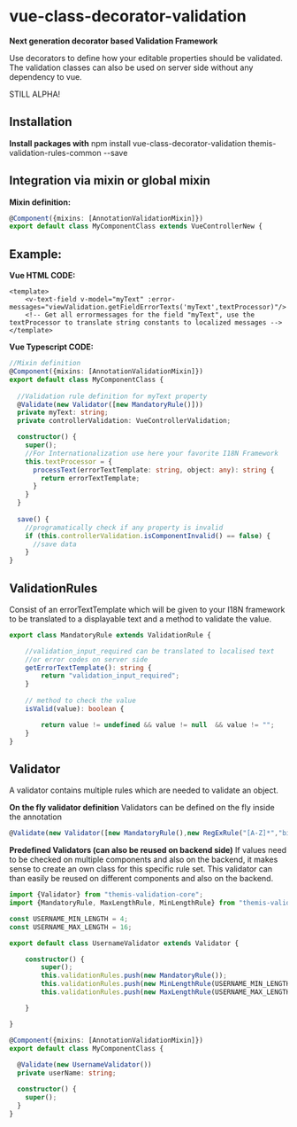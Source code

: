 
# vue-class-decorator-validation
<b>Next generation decorator based Validation Framework</b>

Use decorators to define how your editable properties should be validated.
The validation classes can also be used on server side without any dependency to vue.

STILL ALPHA!
## Installation
<b>Install packages with</b>
npm install vue-class-decorator-validation themis-validation-rules-common --save

## Integration via mixin or global mixin

**Mixin definition:**
```typescript
@Component({mixins: [AnnotationValidationMixin]})
export default class MyComponentClass extends VueControllerNew {
```

## Example:
<b>Vue HTML CODE:</b>
```vue
<template>
    <v-text-field v-model="myText" :error-messages="viewValidation.getFieldErrorTexts('myText',textProcessor)"/>
    <!-- Get all errormessages for the field "myText", use the textProcessor to translate string constants to localized messages -->
</template>
```

<b>Vue Typescript CODE:</b>
```typescript
//Mixin definition
@Component({mixins: [AnnotationValidationMixin]})
export default class MyComponentClass {
    
  //Validation rule definition for myText property
  @Validate(new Validator([new MandatoryRule()]))
  private myText: string;
  private controllerValidation: VueControllerValidation;

  constructor() {
    super();
    //For Internationalization use here your favorite I18N Framework
    this.textProcessor = {
      processText(errorTextTemplate: string, object: any): string {
        return errorTextTemplate;
      }
    }
  }
  
  save() {
    //programatically check if any property is invalid
    if (this.controllerValidation.isComponentInvalid() == false) {
      //save data
    }
}
```



## ValidationRules

Consist of an errorTextTemplate which will be given to your I18N framework to be translated to a displayable text and a method to validate the value.

```typescript
export class MandatoryRule extends ValidationRule {

    //validation_input_required can be translated to localised text 
    //or error codes on server side
    getErrorTextTemplate(): string {
        return "validation_input_required";
    }
	
	// method to check the value
    isValid(value): boolean {

        return value != undefined && value != null  && value != "";
    }
}
```

## Validator

A validator contains multiple rules which are needed to validate an object.

**On the fly validator definition**
Validators can be defined on the fly inside the annotation
```typescript
@Validate(new Validator([new MandatoryRule(),new RegExRule("[A-Z]*","big_letter_rule")]))
```

**Predefined Validators (can also be reused on backend side)**
If values need to be checked on multiple components and also on the backend,
it makes sense to create an own class for this specific rule set.
This validator can than easily be reused on different components and also on the backend.

```typescript
import {Validator} from "themis-validation-core";
import {MandatoryRule, MaxLengthRule, MinLengthRule} from "themis-validation-rules-common";

const USERNAME_MIN_LENGTH = 4;
const USERNAME_MAX_LENGTH = 16;

export default class UsernameValidator extends Validator {

    constructor() {
        super();
        this.validationRules.push(new MandatoryRule());
        this.validationRules.push(new MinLengthRule(USERNAME_MIN_LENGTH));
        this.validationRules.push(new MaxLengthRule(USERNAME_MAX_LENGTH));

    }

}

@Component({mixins: [AnnotationValidationMixin]})
export default class MyComponentClass {
    
  @Validate(new UsernameValidator())
  private userName: string;  

  constructor() {
    super();
  } 
}

```
